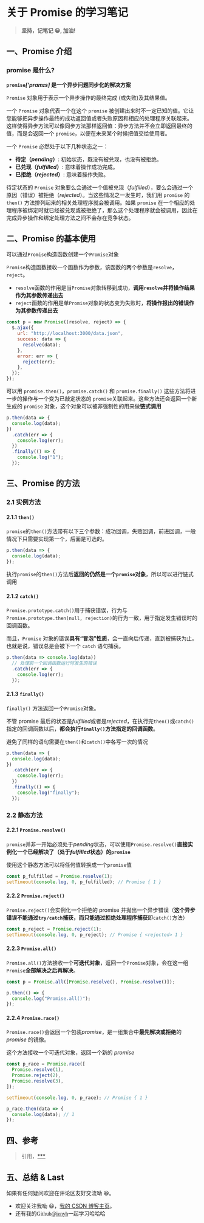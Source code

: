 # 关于 Promise 的学习笔记

> **坚持，记笔记 😀, 加油!**

## 一、Promise 介绍

### promise 是什么?

**`promise`_['prɑmɪs]_ 是一个异步问题同步化的解决方案**

`Promise` 对象用于表示一个异步操作的最终完成 (或失败)及其结果值。

一个 `Promise` 对象代表一个在这个 `promise` 被创建出来时不一定已知的值。它让您能够把异步操作最终的成功返回值或者失败原因和相应的处理程序关联起来。 这样使得异步方法可以像同步方法那样返回值：异步方法并不会立即返回最终的值，而是会返回一个 `promise`，以便在未来某个时候把值交给使用者。

一个 `Promise` 必然处于以下几种状态之一：

- **待定（_pending_）**: 初始状态，既没有被兑现，也没有被拒绝。
- **已兑现（_fulfilled_）**: 意味着操作成功完成。
- **已拒绝（_rejected_）**: 意味着操作失败。

待定状态的 `Promise` 对象要么会通过一个值被兑现（_fulfilled_），要么会通过一个原因（错误）被拒绝（_rejected_）。当这些情况之一发生时，我们用 `promise` 的 `then()` 方法排列起来的相关处理程序就会被调用。如果 `promise` 在一个相应的处理程序被绑定时就已经被兑现或被拒绝了，那么这个处理程序就会被调用，因此在完成异步操作和绑定处理方法之间不会存在竞争状态。

## 二、Promise 的基本使用

可以通过`Promise`构造函数创建一个`Promise`对象

`Promise`构造函数接收一个函数作为参数，该函数的两个参数是`resolve`，`reject`。

- `resolve`函数的作用是当`Promise`对象转移到成功，**调用`resolve`并将操作结果作为其参数传递出去**
- `reject`函数的作用是单`Promise`对象的状态变为失败时，**将操作报出的错误作为其参数传递出去**

```javascript
const p = new Promise((resolve, reject) => {
  $.ajax({
    url: "http://localhost:3000/data.json",
    success: data => {
      resolve(data);
    },
    error: err => {
      reject(err);
    },
  });
});
```

可以用 `promise.then()`，`promise.catch()` 和 `promise.finally()` 这些方法将进一步的操作与一个变为已敲定状态的 `promise`关联起来。这些方法还会返回一个新生成的 `promise` 对象，这个对象可以被非强制性的用来做**链式调用**

```javascript
p.then(data => {
  console.log(data);
})
  .catch(err => {
    console.log(err);
  })
  .finally(() => {
    console.log("1");
  });
```

## 三、Promise 的方法

### 2.1 实例方法

#### 2.1.1 `then()`

`promise`的`then()`方法带有以下三个参数：成功回调，失败回调，前进回调，一般情况下只需要实现第一个，后面是可选的。

```javascript
p.then(data => {
  console.log(data);
});
```

执行`promise`的`then()`方法后**返回的仍然是一个`promise`对象**，所以可以进行链式调用

#### 2.1.2 `catch()`

`Promise.prototype.catch()`用于捕获错误，行为与`Promise.prototype.then(null, rejection)`的行为一致，用于指定发生错误时的回调函数。

而且，`Promise` 对象的错误**具有“冒泡”性质**，会一直向后传递，直到被捕获为止。也就是说，错误总是会被下一个 `catch` 语句捕获。

```javascript
p.then(data => console.log(data))
  // 处理前一个回调函数运行时发生的错误
  .catch(err => {
    console.log(err);
  });
```

#### 2.1.3 `finally()`

`finally()` 方法返回一个`Promise`对象。

不管 promise 最后的状态是*fulfilled*或者是*rejected*，在执行完`then()`或`catch()`指定的回调函数以后，**都会执行`finally()`方法指定的回调函数**。

避免了同样的语句需要在`then()`和`catch()`中各写一次的情况

```javascript
p.then(data => {
  console.log(data);
})
  .catch(err => {
    console.log(err);
  })
  .finally(() => {
    console.log("finally");
  });
```

### 2.2 静态方法

#### 2.2.1 `Promise.resolve()`

`promise`并非一开始必须处于*pending*状态，可以使用`Promise.resolve()`**直接实例化一个已经解决了（处于*fulfilled*状态）的`promise`**

使用这个静态方法可以将任何值转换成一个`promise`值

```javascript
const p_fulfilled = Promise.resolve(1);
setTimeout(console.log, 0, p_fulfilled); // Promise { 1 }
```

#### 2.2.2 `Promise.reject()`

`Promise.reject()`会实例化一个拒绝的 promise 并抛出一个异步错误（**这个异步错误不能通过`try/catch`捕获，而只能通过拒绝处理程序捕获**即`catch()`方法）

```javascript
const p_reject = Promise.reject(1);
setTimeout(console.log, 0, p_reject); // Promise { <rejected> 1 }
```

#### 2.2.3 `Promise.all()`

`Promise.all()`方法接收一个**可迭代对象**，返回一个`Promise`对象，会在这一组`Promise`**全部解决之后再解决**。

```javascript
const p = Promise.all([Promise.resolve(), Promise.resolve()]);

p.then(() => {
  console.log("Promise.all()");
});
```

#### 2.2.4 `Promise.race()`

`Promise.race()`会返回一个包装*promise*，是一组集合中**最先解决或拒绝**的 _promise_ 的镜像。

这个方法接收一个可迭代对象，返回一个新的 _promise_

```javascript
const p_race = Promise.race([
  Promise.resolve(1),
  Promise.reject(2),
  Promise.resolve(3),
]);

setTimeout(console.log, 0, p_race); // Promise { 1 }

p_race.then(data => {
  console.log(data); // 1
});
```

## 四、参考

> 引用，[\*\*\*]()

## 五、总结 & Last

如果有任何疑问欢迎在评论区友好交流呦 😆。

- 欢迎关注我呦 😆，[我的 CSDN 博客主页](https://blog.csdn.net/qq_45265059)。
- 还有我的<font face="Hack">Github[@ienyh](https://github.com/ienyh)<font>一起学习哈哈哈 👨‍💻
